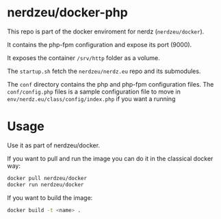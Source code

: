 # nerdzeu/docker-php

This repo is part of the docker enviroment for nerdz (`nerdzeu/docker`).

It contains the php-fpm configuration and expose its port (9000).

It exposes the container `/srv/http` folder as a volume.

The `startup.sh` fetch the `nerdzeu/nerdz.eu` repo and its submodules.

The `conf` directory contains the php and php-fpm configuration files. The `conf/config.php` files is a sample configuration file to move in `env/nerdz.eu/class/config/index.php` if you want a running 

# Usage

Use it as part of nerdzeu/docker.

If you want to pull and run the image you can do it in the classical docker way:

```sh
docker pull nerdzeu/docker
docker run nerdzeu/docker
```

If you want to build the image:

```sh
docker build -t <name> .
```
